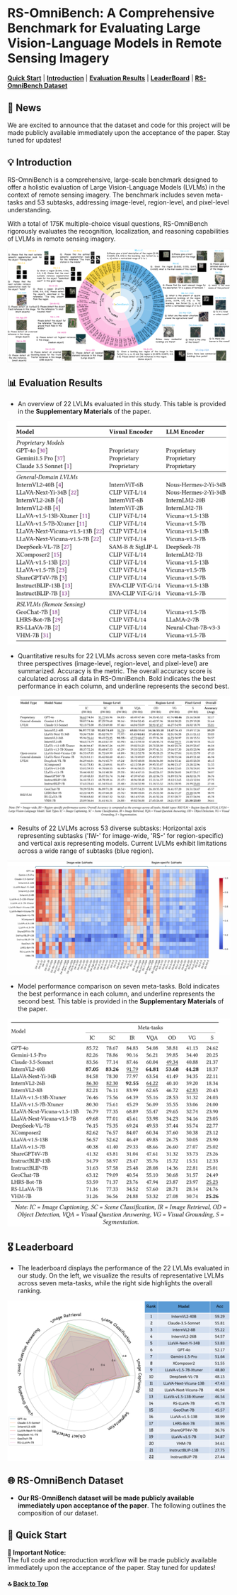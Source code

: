 # <a id="top"></a>RS-OmniBench: A Comprehensive Benchmark for Evaluating Large Vision-Language Models in Remote Sensing Imagery

<p align="left">
  <a href="#quickstart"><b>Quick Start</b></a> |
  <a href="#introduction"><b>Introduction</b></a> |
  <a href="#evaluation"><b>Evaluation Results</b></a> |
  <a href="#leaderboard"><b>LeaderBoard</b></a> |
  <a href="#OmniBench"><b>RS-OmniBench Dataset</b></a>
</p>

## <a id="news"></a>📢 News
We are excited to announce that the dataset and code for this project will be made publicly available 
immediately upon the acceptance of the paper. Stay tuned for updates!

## <a id="introduction"></a>💡 Introduction
RS-OmniBench is a comprehensive, large-scale benchmark designed to offer a holistic evaluation of Large Vision-Language Models (LVLMs) in the context of remote sensing imagery. The benchmark includes seven meta-tasks and 53 subtasks, addressing image-level, region-level, and pixel-level understanding.

With a total of 175K multiple-choice visual questions, RS-OmniBench rigorously evaluates the recognition, localization, and reasoning capabilities of LVLMs in remote sensing imagery.

![overview](assets/theme.png)

## <a id="evaluation"></a>📊 Evaluation Results
- An overview of 22 LVLMs evaluated in this study. This table is provided in the **Supplementary Materials** of the paper.
<img src="assets/table3.png" alt="overview" width="500"/>

- Quantitative results for 22 LVLMs across seven core meta-tasks 
from three perspectives (image-level, region-level, and pixel-level) 
are summarized. Accuracy is the metric. The overall accuracy score 
is calculated across all data in RS-OmniBench. 
Bold indicates the best performance in each column, 
and underline represents the second best.  
<img src="assets/table1.png" alt="overview"/>

- Results of 22 LVLMs across 53 diverse subtasks: Horizontal axis representing subtasks ('IW-' for image-wide, 'RS-' for
region-specific) and vertical axis representing models. 
Current LVLMs exhibit limitations across a wide range of subtasks (blue region).  
<img src="assets/53subs_res.png" alt="overview"/>

- Model performance comparison on seven meta-tasks.
Bold indicates the best performance in each column, and
underline represents the second best. This table is provided in the **Supplementary Materials** of the paper.
<img src="assets/table2.png" alt="overview" width="600"/>


## <a id="leaderboard"></a>🎖️ Leaderboard
-  The leaderboard displays the performance of the 22 LVLMs evaluated in our study. 
On the left, we visualize the results of representative LVLMs across seven meta-tasks, while the right side highlights the overall ranking.  
<img src="assets/leaderboard.png" alt="overview" width="600"/>

## <a id="omnibench"></a>🌐 RS-OmniBench Dataset
- **Our RS-OmniBench dataset will be made publicly available immediately upon acceptance of the paper**. 
The following outlines the composition of our dataset.

## <a id="quickstart"></a>🚀 Quick Start
**📰 Important Notice:**  
The full code and reproduction workflow will be made publicly available immediately upon the acceptance of the paper. Stay tuned for updates!

[//]: # (To get started quickly, follow these steps:)

[//]: # ()
[//]: # (1. Clone the repository)

[//]: # (2. Install the necessary dependencies)

[//]: # (3. Run the example script)

#### 🔝 [Back to Top](#top)